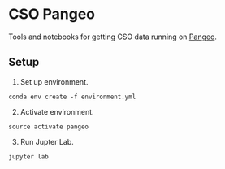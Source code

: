 # CSO Pangeo
Tools and notebooks for getting CSO data running on [Pangeo](http://pangeo-data.org).

## Setup
1. Set up environment.
```
conda env create -f environment.yml
```
2. Activate environment.
```
source activate pangeo
```
3. Run Jupter Lab.
```
jupyter lab
```
